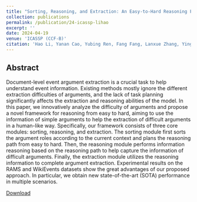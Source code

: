 ```yaml
---
title: "Sorting, Reasoning, and Extraction: An Easy-to-Hard Reasoning Framework for Document-Level Event Argument Extraction"
collection: publications
permalink: /publication/24-icassp-lihao
excerpt: ''
date: 2024-04-19
venue: 'ICASSP (CCF-B)'
citation: 'Hao Li, Yanan Cao, Yubing Ren, Fang Fang, Lanxue Zhang, Yingjie Li, Shi Wang. Sorting, Reasoning, and Extraction: An Easy-to-Hard Reasoning Framework for Document-Level Event Argument Extraction. ICASSP 2024'
---
```

Abstract
--
Document-level event argument extraction is a crucial task to help understand event information. Existing methods mostly ignore the different extraction difficulties of arguments, and the lack of task planning significantly affects the extraction and reasoning abilities of the model. In this paper, we innovatively analyze the difficulty of arguments and propose a novel framework for reasoning from easy to hard, aiming to use the information of simple arguments to help the extraction of difficult arguments in a human-like way. Specifically, our framework consists of three core modules: sorting, reasoning, and extraction. The sorting module first sorts the argument roles according to the current context and plans the reasoning path from easy to hard. Then, the reasoning module performs information reasoning based on the reasoning path to help capture the information of difficult arguments. Finally, the extraction module utilizes the reasoning information to complete argument extraction. Experimental results on the RAMS and WikiEvents datasets show the great advantages of our proposed approach. In particular, we obtain new state-of-the-art (SOTA) performance in multiple scenarios.

[Download](../files/icassp24_Sorting_Reasoning_and_Extraction_An_Easy-to-Hard_Reasoning_Framework_for_Document-Level_Event_Argument_Extraction.pdf)
